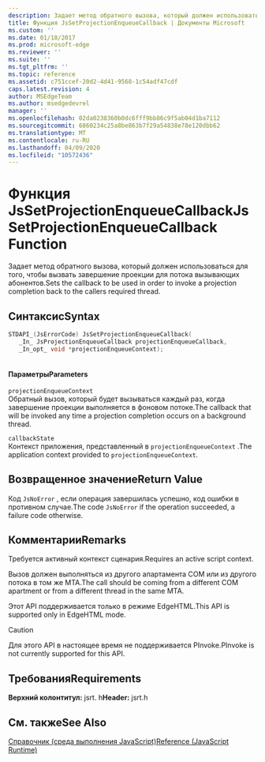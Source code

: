 ```yaml
---
description: Задает метод обратного вызова, который должен использоваться для того, чтобы вызвать завершение проекции для потока вызывающих абонентов.
title: Функция JsSetProjectionEnqueueCallback | Документы Microsoft
ms.custom: ''
ms.date: 01/18/2017
ms.prod: microsoft-edge
ms.reviewer: ''
ms.suite: ''
ms.tgt_pltfrm: ''
ms.topic: reference
ms.assetid: c751ccef-20d2-4d41-9568-1c54adf47cdf
caps.latest.revision: 4
author: MSEdgeTeam
ms.author: msedgedevrel
manager: ''
ms.openlocfilehash: 02da0238360b0dc6fff9bb86c9f5ab04d1ba7112
ms.sourcegitcommit: 6860234c25a8be863b7f29a54838e78e120dbb62
ms.translationtype: MT
ms.contentlocale: ru-RU
ms.lasthandoff: 04/09/2020
ms.locfileid: "10572436"
---
```

# <span data-ttu-id="d136d-103">Функция JsSetProjectionEnqueueCallback</span><span class="sxs-lookup"><span data-stu-id="d136d-103">JsSetProjectionEnqueueCallback Function</span></span>
<span data-ttu-id="d136d-104">Задает метод обратного вызова, который должен использоваться для того, чтобы вызвать завершение проекции для потока вызывающих абонентов.</span><span class="sxs-lookup"><span data-stu-id="d136d-104">Sets the callback to be used in order to invoke a projection completion back to the callers required thread.</span></span>  
  
## <span data-ttu-id="d136d-105">Синтаксис</span><span class="sxs-lookup"><span data-stu-id="d136d-105">Syntax</span></span>  
  
```cpp  
STDAPI_(JsErrorCode) JsSetProjectionEnqueueCallback(  
   _In_ JsProjectionEnqueueCallback projectionEnqueueCallback,  
   _In_opt_ void *projectionEnqueueContext);  
  
```  
  
#### <span data-ttu-id="d136d-106">Параметры</span><span class="sxs-lookup"><span data-stu-id="d136d-106">Parameters</span></span>  
 `projectionEnqueueContext`  
 <span data-ttu-id="d136d-107">Обратный вызов, который будет вызываться каждый раз, когда завершение проекции выполняется в фоновом потоке.</span><span class="sxs-lookup"><span data-stu-id="d136d-107">The callback that will be invoked any time a projection completion occurs on a background thread.</span></span>  
  
 `callbackState`  
 <span data-ttu-id="d136d-108">Контекст приложения, представленный в `projectionEnqueueContext` .</span><span class="sxs-lookup"><span data-stu-id="d136d-108">The application context provided to `projectionEnqueueContext`.</span></span>  
  
## <span data-ttu-id="d136d-109">Возвращенное значение</span><span class="sxs-lookup"><span data-stu-id="d136d-109">Return Value</span></span>  
 <span data-ttu-id="d136d-110">Код `JsNoError` , если операция завершилась успешно, код ошибки в противном случае.</span><span class="sxs-lookup"><span data-stu-id="d136d-110">The code `JsNoError` if the operation succeeded, a failure code otherwise.</span></span>  
  
## <span data-ttu-id="d136d-111">Комментарии</span><span class="sxs-lookup"><span data-stu-id="d136d-111">Remarks</span></span>  
 <span data-ttu-id="d136d-112">Требуется активный контекст сценария.</span><span class="sxs-lookup"><span data-stu-id="d136d-112">Requires an active script context.</span></span>  
  
 <span data-ttu-id="d136d-113">Вызов должен выполняться из другого апартамента COM или из другого потока в том же MTA.</span><span class="sxs-lookup"><span data-stu-id="d136d-113">The call should be coming from a different COM apartment or from a different thread in the same MTA.</span></span>  
  
 <span data-ttu-id="d136d-114">Этот API поддерживается только в режиме EdgeHTML.</span><span class="sxs-lookup"><span data-stu-id="d136d-114">This API is supported only in EdgeHTML mode.</span></span>  
  
> [!CAUTION]
>  <span data-ttu-id="d136d-115">Для этого API в настоящее время не поддерживается PInvoke.</span><span class="sxs-lookup"><span data-stu-id="d136d-115">PInvoke is not currently supported for this API.</span></span>  
  
## <span data-ttu-id="d136d-116">Требования</span><span class="sxs-lookup"><span data-stu-id="d136d-116">Requirements</span></span>  
 <span data-ttu-id="d136d-117">**Верхний колонтитул:** jsrt. h</span><span class="sxs-lookup"><span data-stu-id="d136d-117">**Header:** jsrt.h</span></span>  
  
## <span data-ttu-id="d136d-118">См. также</span><span class="sxs-lookup"><span data-stu-id="d136d-118">See Also</span></span>  
 [<span data-ttu-id="d136d-119">Справочник (среда выполнения JavaScript)</span><span class="sxs-lookup"><span data-stu-id="d136d-119">Reference (JavaScript Runtime)</span></span>](../chakra-hosting/reference-javascript-runtime.md)